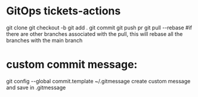 # GitOps tickets-actions

git clone <url>
git checkout -b <newBranchname>
git add .
git commit
git push
pr
git pull --rebase  #if there are other branches associated with the pull, this will rebase all the branches with the main branch


# custom commit message:
git config --global commit.template ~/.gitmessage
create custom message and save in .gitmessage 
